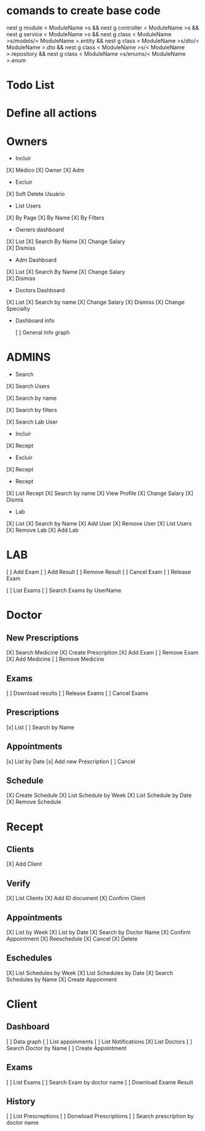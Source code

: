 # comands to create base code

nest g module < ModuleName >s && nest g controller < ModuleName >s && nest g service < ModuleName >s && nest g class < ModuleName >s/models/< ModuleName >.entity && nest g class < ModuleName >s/dto/< ModuleName >.dto && nest g class < ModuleName >s/< ModuleName >.repository && nest g class < ModuleName >s/enums/< ModuleName >.enum

# Todo List

# Define all actions

# Owners

- Incluir

[X] Médico
[X] Owner
[X] Adm

- Excluir

[X] Soft Delete Usuário

- List Users

[X] By Page
[X] By Name
[X] By Filters

- Owners dashboard

[X] List
[X] Search By Name
[X] Change Salary  
[X] Dismiss

- Adm Dashboard

[X] List
[X] Search By Name
[X] Change Salary  
[X] Dismiss

- Doctors Dashboard

[X] List
[X] Search by name
[X] Change Salary
[X] Dismiss
[X] Change Specialty

- Dashboard info

  [ ] General Info graph

# ADMINS

- Search

[X] Search Users

[X] Search by name

[X] Search by filters

[X] Search Lab User

- Incluir

[X] Recept

- Excluir

[X] Recept

- Recept

[X] List Recept
[X] Search by name
[X] View Profile
[X] Change Salary
[X] Dismis

- Lab

[X] List
[X] Search by Name
[X] Add User
[X] Remove User
[X] List Users
[X] Remove Lab
[X] Add Lab

# LAB

[ ] Add Exam
[ ] Add Result
[ ] Remove Result
[ ] Cancel Exam
[ ] Release Exam

[ ] List Exams
[ ] Search Exams by UserName

# Doctor

## New Prescriptions

[X] Search Medicine
[X] Create Prescription
[X] Add Exam
[ ] Remove Exam
[X] Add Medicine
[ ] Remove Medicine

## Exams

[ ] Download results
[ ] Release Exams
[ ] Cancel Exams

## Prescriptions

[x] List
[ ] Search by Name

## Appointments

[x] List by Date
[x] Add new Prescription
[ ] Cancel

## Schedule

[X] Create Schedule
[X] List Schedule by Week
[X] List Schedule by Date
[X] Remove Schedule

# Recept

## Clients

[X] Add Client

## Verify

[X] List Clients
[X] Add ID document
[X] Confirm Client

## Appointments

[X] List by Week
[X] List by Date
[X] Search by Doctor Name
[X] Confirm Appointment
[X] Reeschedule
[X] Cancel
[X] Delete

## Eschedules

[X] List Schedules by Week
[X] List Schedules by Date
[X] Search Schedules by Name
[X] Create Appoinment

# Client

## Dashboard

[ ] Data graph
[ ] List appoinments
[ ] List Notifications
[X] List Doctors
[ ] Search Doctor by Name
[ ] Create Appointment

## Exams

[ ] List Exams
[ ] Search Exam by doctor name
[ ] Download Exame Result

## History

[ ] List Prescreptions
[ ] Donwload Prescriptions
[ ] Search prescription by doctor name
